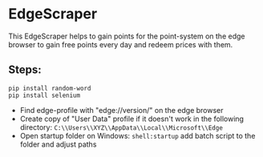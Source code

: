 # EdgeScraper
This EdgeScraper helps to gain points for the point-system on the edge browser to gain free points every 
day and redeem prices with them.
## Steps:
```
pip install random-word
pip install selenium
```
- Find edge-profile with "edge://version/" on the edge browser
- Create copy of "User Data" profile if it doesn't work in the following directory: `C:\\Users\\XYZ\\AppData\\Local\\Microsoft\\Edge`
- Open startup folder on Windows: ```shell:startup```  add batch script to the folder and adjust paths